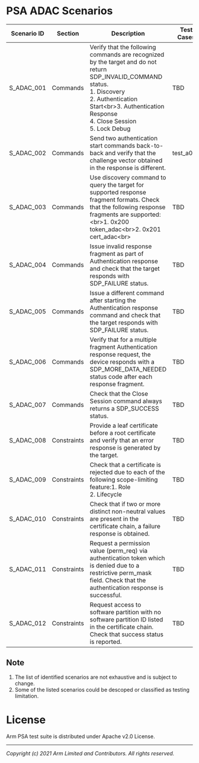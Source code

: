 # PSA ADAC Scenarios

| Scenario ID | Section    | Description                                                                                                                                                                                                                            | Test Cases |
|-------------|------------|----------------------------------------------------------------------------------------------------------------------------------------------------------------------------------------------------------------------------------------|------------|
| S_ADAC_001  | Commands   | Verify that the following commands are recognized by the target and do not return SDP_INVALID_COMMAND status.<br />1. Discovery<br/>2. Authentication Start<br\>3. Authentication Response<br/>4. Close Session<br/>5. Lock Debug<br/> | TBD <br/>  |
| S_ADAC_002  | Commands   | Send two authentication start commands back-to-back and verify that the challenge vector obtained in the response is different. | test_a001 <br/>  |
| S_ADAC_003  | Commands   | Use discovery command to query the target for supported response fragment formats. Check that the following response fragments are supported: <br\>1. 0x200 token_adac<br\>2. 0x201 cert_adac<br\>| TBD <br/>  |
| S_ADAC_004  | Commands   | Issue invalid response fragment as part of Authentication response and check that the target responds with SDP_FAILURE status.| TBD <br/>  |
| S_ADAC_005  | Commands   | Issue a different command after starting the Authentication response command and check that the target responds with SDP_FAILURE status. | TBD <br/>  |
| S_ADAC_006  | Commands   | Verify that for a multiple fragment Authentication response request, the device responds with a SDP_MORE_DATA_NEEDED status code after each response fragment.| TBD <br/>  |
| S_ADAC_007  | Commands   | Check that the Close Session command always returns a SDP_SUCCESS status.| TBD <br/>  |
| S_ADAC_008  | Constraints| Provide a leaf certificate before a root certificate and verify that an error response is generated by the target.| TBD <br/>  |
| S_ADAC_009  | Constraints| Check that a certificate is rejected due to each of the following scope-limiting feature:1. Role<br/>2. Lifecycle<br/>| TBD <br/>  |
| S_ADAC_010  | Constraints| Check that if two or more distinct non-neutral values are present in the certificate chain, a failure response is obtained.| TBD <br/>  |
| S_ADAC_011  | Constraints| Request a permission value (perm_req) via authentication token which is denied due to a restrictive perm_mask field. Check that the authentication response is successful.| TBD <br/>  |
| S_ADAC_012  | Constraints| Request access to software partition with no software partition ID listed in the certificate chain. Check that success status is reported.| TBD <br/>  |

## Note

1. The list of identified scenarios are not exhaustive and is subject to change.<br/>
2. Some of the listed scenarios could be descoped or classified as testing limitation.<br />

# License
Arm PSA test suite is distributed under Apache v2.0 License.

--------------

*Copyright (c) 2021 Arm Limited and Contributors. All rights reserved.*
